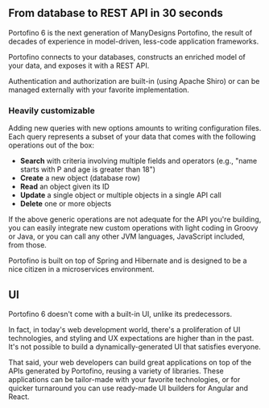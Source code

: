 ## From database to REST API in 30 seconds

Portofino 6 is the next generation of ManyDesigns Portofino, the result of decades of experience in model-driven, 
less-code application frameworks.

Portofino connects to your databases, constructs an enriched model of your data, and exposes it with a REST API.


Authentication and authorization are built-in (using Apache Shiro) or can be managed externally with your favorite 
implementation. 

### Heavily customizable

Adding new queries with new options amounts to writing configuration files. Each query represents a subset of your data 
that comes with the following operations out of the box:
- **Search** with criteria involving multiple fields and operators (e.g., "name starts with P and age is greater than 18")
- **Create** a new object (database row)
- **Read** an object given its ID
- **Update** a single object or multiple objects in a single API call
- **Delete** one or more objects

If the above generic operations are not adequate for the API you're building, you can easily integrate new custom 
operations with light coding in Groovy or Java, or you can call any other JVM languages, JavaScript included, from those.

Portofino is built on top of Spring and Hibernate and is designed to be a nice citizen in a microservices environment.

## UI

Portofino 6 doesn't come with a built-in UI, unlike its predecessors.

In fact, in today's web development world, there's a proliferation of UI technologies, and styling and UX expectations
are higher than in the past. It's not possible to build a dynamically-generated UI that satisfies everyone.

That said, your web developers can build great applications on top of the APIs generated by Portofino, reusing a variety
of libraries. These applications can be tailor-made with your favorite technologies, or for quicker turnaround you can 
use ready-made UI builders for Angular and React.  
